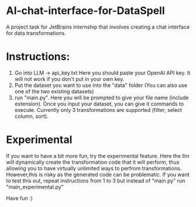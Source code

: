# AI-chat-interface-for-DataSpell
A project task for JetBrains internship that involves creating a chat interface for data transformations.

# Instructions:
1. Go into LLM -> api_key.txt
   Here you should paste your OpenAI API key. It will not work if you don't put in your own key.
2. Put the dataset you want to use into the "data" folder (You can also use one of the two existing datasets)
3. run "main.py".
   Here you will be prompted to give your file name (include extension).
   Once you input your dataset, you can give it commands to execute. Currently only 3 transformations are supported (filter, select column, sort).

# Experimental
If you want to have a bit more fun, try the experimental feature. Here the llm will dynamically create the transformation code that it will perform, thus allowing you to have virtually unlimited ways to perfrom transformations. However,this is risky as the generated code can be problematic. 
If you want to test this out, repeat instructions from 1 to 3 but instead of "main.py" run "main_experimental.py"

Have fun :)
